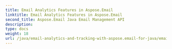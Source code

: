 ```yaml
---
title: Email Analytics Features in Aspose.Email
linktitle: Email Analytics Features in Aspose.Email
second_title: Aspose.Email Java Email Management API
description: 
type: docs
weight: 18
url: /java/email-analytics-and-tracking-with-aspose.email-for-java/email-analytics-features/
---
```

